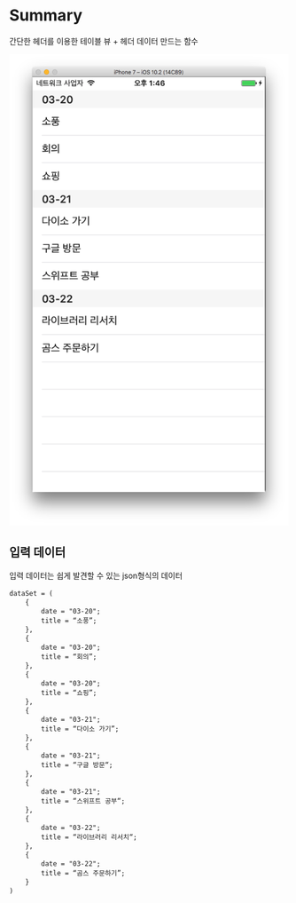 # Summary

간단한 헤더를 이용한 테이블 뷰 + 헤더 데이터 만드는 함수

![](https://raw.githubusercontent.com/Loannes/iOS-TableView-Section/master/testHeader/screenshot.png)


## 입력 데이터

입력 데이터는 쉽게 발견할 수 있는 json형식의 데이터

```
dataSet = (
	{
	    date = "03-20";
	    title = “소풍”;
	},
	{
	    date = "03-20";
	    title = “회의”;
	},
	{
	    date = "03-20";
	    title = “쇼핑”;
	},
	{
	    date = "03-21";
	    title = “다이소 가기”;
	},
	{
	    date = "03-21";
	    title = “구글 방문“;
	},
	{
	    date = "03-21";
	    title = “스위프트 공부“;
	},
	{
	    date = "03-22";
	    title = “라이브러리 리서치“;
	},
	{
	    date = "03-22";
	    title = “곰스 주문하기”;
	}
)
```
